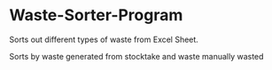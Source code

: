 # Waste-Sorter-Program

Sorts out different types of waste from Excel Sheet.

Sorts by waste generated from stocktake and waste manually wasted
